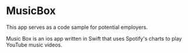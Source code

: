 # MusicBox
This app serves as a code sample for potential employers. 

Music Box is an ios app written in Swift that uses Spotify's charts to play YouTube music videos.
